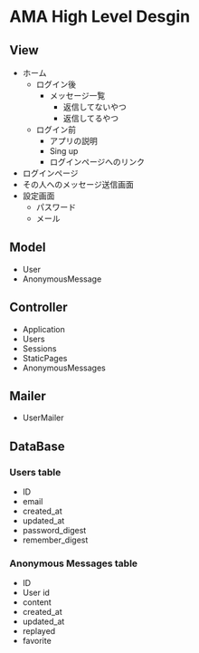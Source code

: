 # AMA High Level Desgin

## View
* ホーム
    * ログイン後
        * メッセージ一覧
            * 返信してないやつ
            * 返信してるやつ
    * ログイン前
        * アプリの説明
        * Sing up
        * ログインページへのリンク
* ログインページ
* その人へのメッセージ送信画面
* 設定画面
    * パスワード
    * メール

## Model
* User
* AnonymousMessage

## Controller
* Application
* Users
* Sessions
* StaticPages
* AnonymousMessages

## Mailer
* UserMailer

## DataBase
### Users table
* ID
* email
* created_at
* updated_at
* password_digest
* remember_digest

### Anonymous Messages table
* ID
* User id
* content
* created_at
* updated_at
* replayed
* favorite